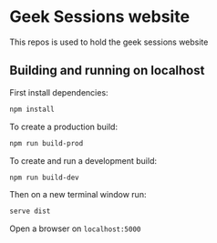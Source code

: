 # Geek Sessions website

This repos is used to hold the geek sessions website

## Building and running on localhost

First install dependencies:

```sh
npm install
```

To create a production build:

```sh
npm run build-prod
```

To create and run a development build:

```sh
npm run build-dev
```

Then on a new terminal window run:

```sh
serve dist
```

Open a browser on `localhost:5000`